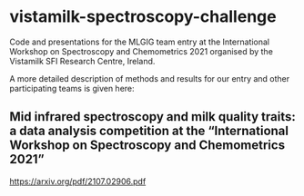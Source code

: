 # vistamilk-spectroscopy-challenge

Code and presentations for the MLGIG team entry at the International Workshop on Spectroscopy and Chemometrics 2021 organised by the Vistamilk SFI Research Centre, Ireland.

A more detailed description of methods and results for our entry and other participating teams is given here: 

## Mid infrared spectroscopy and milk quality traits: a data analysis competition at the “International Workshop on Spectroscopy and Chemometrics 2021”
https://arxiv.org/pdf/2107.02906.pdf
